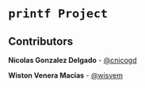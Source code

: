 # **`printf Project`**
## Contributors
**Nicolas Gonzalez Delgado** - [@cnicogd](https://github.com/cnicogd)

**Wiston Venera Macías** - [@wisvem](https://github.com/wisvem)
